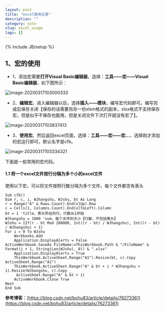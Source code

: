 ```yaml
---
layout: post
title: "excel使用记录"
description: ""
category: note
slug: excel_usage
tags: []
---
```

{% include JB/setup %}

## 1、宏的使用

- 1、添加宏需要**打开Visual Basic编辑器**。选择：**工具——宏——Visual Basic编辑器**，如下图所示：

![image-20200317103000333](https://tva1.sinaimg.cn/large/00831rSTly1gcwpvnrt4qj317q0na7up.jpg)

- 2、**编辑宏**。进入编辑器以后，选择**插入——模块**，编写宏代码即可。编写完成后保存关闭【保存的话需要另存一份xlsm格式的副本，xlsx格式不支持保存宏，但是似乎不保存也能用，但是关闭文件下次打开就没有宏了】。

![image-20200317103837413](https://tva1.sinaimg.cn/large/00831rSTly1gcwq4krxuvj31ia0u0hdt.jpg)

- 3、**使用宏**。然后返回excel页面，选择：**工具——宏——宏...**，选择刚才添加的宏运行即可，默认名字是cfb。

![image-20200317103334321](https://tva1.sinaimg.cn/large/00831rSTly1gcwpzbdis5j30nu0li40d.jpg)

下面是一些常用的宏代码。

#### 1.1 将一个excel文件按行分隔为多个小的excel文件

使用以下宏，可以将文件按照行数分隔为多个文件，每个文件都含有表头

```visual basic
Sub cfb()
Dim r, c, i, WJhangshu, WJshu, bt As Long
r = Range("A" & Rows.Count).End(xlUp).Row
c = Cells(1, Columns.Count).End(xlToLeft).Column
bt = 1 'title，表头所在的行，行数从1开始
WJhangshu = 1800 'num，每个文件的大小【行数，不包括表头】
WJshu = IIf(r - bt Mod 200000, Int((r - bt) / WJhangshu), Int((r - bt) / WJhangshu) + 1)
For i = 0 To WJshu
    Workbooks.Add
    Application.DisplayAlerts = False
ActiveWorkbook.SaveAs FileName:=ThisWorkbook.Path & "/FileName" & Format(i + 1, String(Len(WJshu), 0)) & ".xlsx"
    Application.DisplayAlerts = True
    ThisWorkbook.ActiveSheet.Range("A1").Resize(bt, c).Copy ActiveSheet.Range("A1")
    ThisWorkbook.ActiveSheet.Range("A" & bt + i * WJhangshu + 1).Resize(WJhangshu, c).Copy _
     ActiveSheet.Range("A" & bt + 1)
    ActiveWorkbook.Close True
Next
End Sub
```

**参考博客**：[https://blog.csdn.net/bohu83/article/details/76273361](https://blog.csdn.net/bohu83/article/details/76273361)